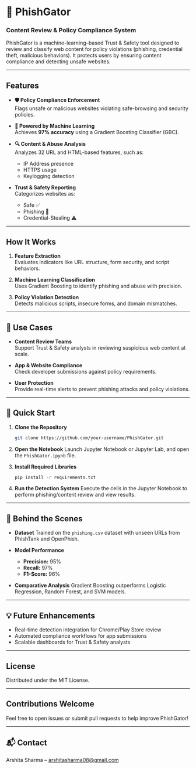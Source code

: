 
# 🐊 **PhishGator**  
### **Content Review & Policy Compliance System**  

PhishGator is a machine-learning–based Trust & Safety tool designed to review and classify web content for policy violations (phishing, credential theft, malicious behaviors). It protects users by ensuring content compliance and detecting unsafe websites.  

---

##  **Features**  

- **🛡️ Policy Compliance Enforcement**  
  Flags unsafe or malicious websites violating safe-browsing and security policies.  

- **🤖 Powered by Machine Learning**  
  Achieves **97% accuracy** using a Gradient Boosting Classifier (GBC).  

- **🔍 Content & Abuse Analysis**  
  Analyzes 32 URL and HTML-based features, such as:  
  - IP Address presence  
  - HTTPS usage  
  - Keylogging detection  

- **Trust & Safety Reporting**  
  Categorizes websites as:  
  - Safe ✅  
  - Phishing 🚨  
  - Credential-Stealing ⚠️  

---

##  **How It Works**  

1. **Feature Extraction**  
   Evaluates indicators like URL structure, form security, and script behaviors.  

2. **Machine Learning Classification**  
   Uses Gradient Boosting to identify phishing and abuse with precision.  

3. **Policy Violation Detection**  
   Detects malicious scripts, insecure forms, and domain mismatches.  

---

## 🎯 **Use Cases**  

- **Content Review Teams**  
  Support Trust & Safety analysts in reviewing suspicious web content at scale.  

- **App & Website Compliance**  
  Check developer submissions against policy requirements.  

- **User Protection**  
  Provide real-time alerts to prevent phishing attacks and policy violations.  

---

## 🚀 **Quick Start**  

1. **Clone the Repository**  
   ```bash  
   git clone https://github.com/your-username/PhishGator.git  


2. **Open the Notebook**
   Launch Jupyter Notebook or Jupyter Lab, and open the `PhishGator.ipynb` file.

3. **Install Required Libraries**

   ```bash
   pip install -r requirements.txt  
   ```

4. **Run the Detection System**
   Execute the cells in the Jupyter Notebook to perform phishing/content review and view results.

---

## 🧠 **Behind the Scenes**

* **Dataset**
  Trained on the `phishing.csv` dataset with unseen URLs from PhishTank and OpenPhish.

* **Model Performance**

  * **Precision:** 95%
  * **Recall:** 97%
  * **F1-Score:** 96%

* **Comparative Analysis**
  Gradient Boosting outperforms Logistic Regression, Random Forest, and SVM models.

---

## 💡  **Future Enhancements**

* Real-time detection integration for Chrome/Play Store review
* Automated compliance workflows for app submissions
* Scalable dashboards for Trust & Safety analysts

---

## **License**

Distributed under the MIT License.

---

## **Contributions Welcome**

Feel free to open issues or submit pull requests to help improve PhishGator!

---

## 📬 **Contact**

Arshita Sharma – [arshitasharma08@gmail.com](mailto:arshitasharma08@gmail.com)

```
